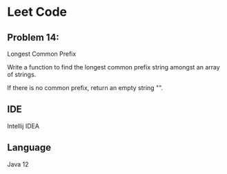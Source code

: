 # Leet Code
## Problem 14:
Longest Common Prefix

Write a function to find the longest common prefix string amongst an array of strings.

If there is no common prefix, return an empty string "".

## IDE
Intellij IDEA

## Language
Java 12
